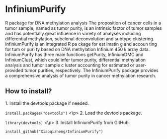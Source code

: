# InfiniumPurify
R package for DNA methylation analysis
The proposition of cancer cells in a tumor sample, named as tumor purity, is an intrinsic factor of tumor samples and has potentially great influence in variety of analyses including differential methylation, subclonal deconvolution and subtype clustering. InfiniumPurify is an integrated R pa ckage for est imatin g and accoun ting for tum or puri ty based on DNA methylation Infinium 450 k array data. InfiniumPurify has three main functions getPurity, InfiniumDMC and InfiniumClust, which could infer tumor purity, differential methylation analysis and tumor sample c luster accounting for estimated or user-provided tumor purities, respectively. The InfiniumPurify package provides a comprehensive analysis of tumor purity in cancer methylation research.

<h2>How to install?</h2>
1. Install the devtools package if needed.
<p><code>install.packages("devtools")</code> <\p>
2. Load the devtools package.
<p><code>library(devtools)</code> <\p>
3. Install InfiniumPurify from GitHub. 
<p><code>install_github("Xiaoqizheng/InfiniumPurify")</code> 

